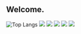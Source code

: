 ## Welcome.

![![Top Langs](https://github-readme-stats.vercel.app/api/top-langs/?username=KoldaN1)](https://github.com/anuraghazra/github-readme-stats)
![](https://github-profile-summary-cards.vercel.app/api/cards/profile-details?username=KoldaN1&theme=solarized_dark)
![](https://github-profile-summary-cards.vercel.app/api/cards/most-commit-language?username=KoldaN1&theme=solarized_dark)
![](https://github-profile-summary-cards.vercel.app/api/cards/repos-per-language?username=KoldaN1&theme=solarized_dark)
![](https://github-profile-summary-cards.vercel.app/api/cards/stats?username=KoldaN1&theme=solarized_dark)
![](https://github-profile-summary-cards.vercel.app/api/cards/productive-time?username=KoldaN1&theme=solarized_dark)
